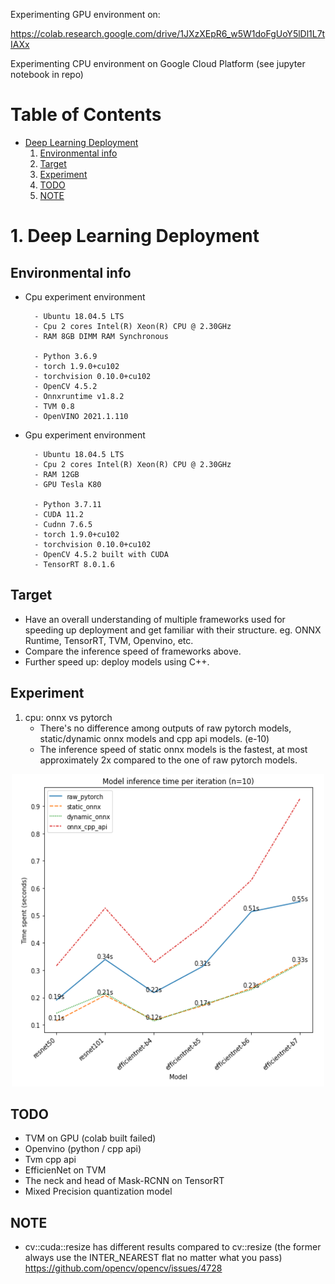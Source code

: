 Experimenting GPU environment on:

https://colab.research.google.com/drive/1JXzXEpR6_w5W1doFgUoY5lDl1L7tIAXx

Experimenting CPU environment on Google Cloud Platform (see jupyter notebook in repo)

# Table of Contents
* [Deep Learning Deployment](#dld)
    1. [Environmental info](#ei)
    2. [Target](#ta)
    3. [Experiment](#ex)
    4. [TODO](#todo)
    5. [NOTE](#note)
    
    
# <a name="dld">1. Deep Learning Deployment

## <a name="ei">Environmental info
* Cpu experiment environment
    
        - Ubuntu 18.04.5 LTS
        - Cpu 2 cores Intel(R) Xeon(R) CPU @ 2.30GHz
        - RAM 8GB DIMM RAM Synchronous
        
        - Python 3.6.9
        - torch 1.9.0+cu102
        - torchvision 0.10.0+cu102
        - OpenCV 4.5.2
        - Onnxruntime v1.8.2
        - TVM 0.8
        - OpenVINO 2021.1.110
        
* Gpu experiment environment 
    
        - Ubuntu 18.04.5 LTS
        - Cpu 2 cores Intel(R) Xeon(R) CPU @ 2.30GHz
        - RAM 12GB
        - GPU Tesla K80    
    
        - Python 3.7.11    
        - CUDA 11.2
        - Cudnn 7.6.5                
        - torch 1.9.0+cu102
        - torchvision 0.10.0+cu102
        - OpenCV 4.5.2 built with CUDA
        - TensorRT 8.0.1.6
    
## <a name="ta">Target
* Have an overall understanding of multiple frameworks used for speeding up deployment and get familiar with their structure. eg. ONNX Runtime, TensorRT, TVM, Openvino, etc.
* Compare the inference speed of frameworks above.
* Further speed up: deploy models using C++.
  
## <a name="ex">Experiment
1. cpu: onnx vs pytorch
    * There's no difference among outputs of raw pytorch models, static/dynamic onnx models and cpp api models. (e-10)
    * The inference speed of static onnx models is the fastest, at most approximately 2x compared to the one of raw pytorch models.
<p align="center">
    <img src="./onnxruntime/pytorch_onnx_inference_speed.png" width="500" height="500">
</p>    
    
## <a name="todo">TODO
* TVM on GPU (colab built failed)
* Openvino (python / cpp api)   
* Tvm cpp api   
* EfficienNet on TVM
* The neck and head of Mask-RCNN on TensorRT
* Mixed Precision quantization model
    
## <a name="note">NOTE
* cv::cuda::resize has different results compared to cv::resize (the former always use the INTER_NEAREST flat no matter what you pass)
    https://github.com/opencv/opencv/issues/4728
